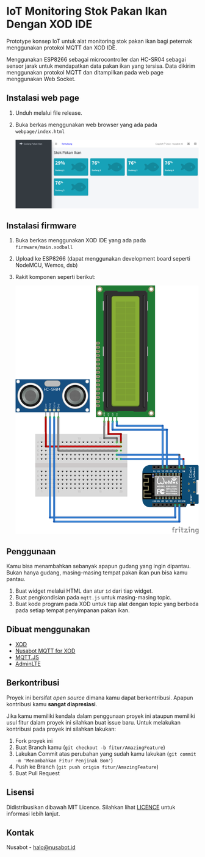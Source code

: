 # IoT Monitoring Stok Pakan Ikan Dengan XOD IDE

Prototype konsep IoT untuk alat monitoring stok pakan ikan bagi peternak menggunakan protokol MQTT dan XOD IDE.

Menggunakan ESP8266 sebagai microcontroller dan HC-SR04 sebagai sensor jarak untuk mendapatkan data pakan ikan yang tersisa. Data dikirim menggunakan protokol MQTT dan ditampilkan pada web page menggunakan Web Socket.

## Instalasi web page

1. Unduh melalui file release.

2. Buka berkas menggunakan web browser yang ada pada `webpage/index.html`

   ![image-20220317095437788](https://github.com/nusabot-iot/monitoring-stok-pakan-ikan-xod-ide/blob/main/webpage/Screenshot.png)

## Instalasi firmware

1. Buka berkas menggunakan XOD IDE yang ada pada `firmware/main.xodball`

2. Upload ke ESP8266 (dapat menggunakan development board seperti NodeMCU, Wemos, dsb)

3. Rakit komponen seperti berikut:

   ![image-20220317095437788](https://github.com/nusabot-iot/monitoring-stok-pakan-ikan-xod-ide/blob/main/firmware/Wiring.png)
   
## Penggunaan

Kamu bisa menambahkan sebanyak apapun gudang yang ingin dipantau. Bukan hanya gudang, masing-masing tempat pakan ikan pun bisa kamu pantau.

1. Buat widget melalui HTML dan atur `id` dari tiap widget.
2. Buat pengkondisian pada `mqtt.js` untuk masing-masing topic.
3. Buat kode program pada XOD untuk tiap alat dengan topic yang berbeda pada setiap tempat penyimpanan pakan ikan.

## Dibuat menggunakan

- [XOD](https://xod.io)
- [Nusabot MQTT for XOD](https://xod.io/libs/nusabotid/nusabot-mqtt/)
- [MQTT.JS](https://github.com/mqttjs)
- [AdminLTE](https://adminlte.io/)

## Berkontribusi

Proyek ini bersifat *open source* dimana kamu dapat berkontribusi. Apapun kontribusi kamu **sangat diapresiasi**.

Jika kamu memiliki kendala dalam penggunaan proyek ini ataupun memiliki usul fitur dalam proyek ini silahkan buat issue baru. Untuk melakukan kontribusi pada proyek ini silahkan lakukan:

1. Fork proyek ini
2. Buat Branch kamu (`git checkout -b fitur/AmazingFeature`)
3. Lakukan Commit atas perubahan yang sudah kamu lakukan (`git commit -m 'Menambahkan Fitur Penjinak Bom'`)
4. Push ke Branch (`git push origin fitur/AmazingFeature`)
5. Buat Pull Request

## Lisensi

Didistribusikan dibawah MIT Licence. Silahkan lihat [LICENCE](https://github.com/nusabot-iot/monitoring-stok-pakan-ikan-xod-ide/blob/main/LICENSE) untuk informasi lebih lanjut.

## Kontak

Nusabot - [halo@nusabot.id](mailto:halo@nusabot.id)
